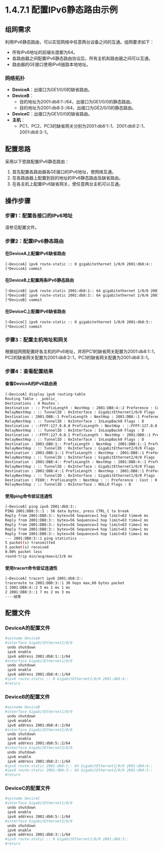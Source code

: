 # 1.4.7.1 配置IPv6静态路由示例

## 组网需求

利用IPv6静态路由，可以实现网络中任意两台设备之间的互通。组网要求如下：

- 所有IPv6地址的前缀长度都为64。
- 各路由器之间配置IPv6静态路由协议后，所有主机和路由器之间可以互通。
- 路由器的GE接口使用IPv6链路本地地址。

### 网络拓扑

- **DeviceA**：出接口为GE1/0/0的缺省路由。
- **DeviceB**：
  - 目的地址为2001:db8:1::/64，出接口为GE1/0/0的静态路由。
  - 目的地址为2001:db8:3::/64，出接口为GE2/0/0的静态路由。
- **DeviceC**：出接口为GE1/0/0的缺省路由。
- **主机**：
  - PC1、PC2、PC3的缺省网关分别为2001:db8:1::1、2001:db8:2::1、2001:db8:3::1。

## 配置思路

采用以下思路配置IPv6静态路由：

1. 首先配置各路由器各GE接口的IPv6地址，使网络互通。
2. 在各路由器上配置到目的地址的IPv6静态路由及缺省路由。
3. 在各主机上配置IPv6缺省网关，使任意两台主机可以互通。

## 操作步骤

### 步骤1：配置各接口的IPv6地址

请参见配置文件。

### 步骤2：配置IPv6静态路由

#### 在DeviceA上配置IPv6缺省路由

```bash
[~DeviceA] ipv6 route-static :: 0 gigabitethernet 1/0/0 2001:db8:4::
[*DeviceA] commit
```

#### 在DeviceB上配置两条IPv6静态路由

```bash
[~DeviceB] ipv6 route-static 2001:db8:1:: 64 gigabitethernet 1/0/0 2001:db8:4::
[*DeviceB] ipv6 route-static 2001:db8:3:: 64 gigabitethernet 2/0/0 2001:db8:5::
[*DeviceB] commit
```

#### 在DeviceC上配置IPv6缺省路由

```bash
[~DeviceC] ipv6 route-static :: 0 gigabitethernet 1/0/0 2001:db8:5::
[*DeviceC] commit
```

### 步骤3：配置主机地址和网关

根据组网图配置好各主机的IPv6地址，并将PC1的缺省网关配置为2001:db8:1::1，PC2的缺省网关配置为2001:db8:2::1，PC3的缺省网关配置为2001:db8:3::1。

### 步骤4：查看配置结果

#### 查看DeviceA的IPv6路由表

```bash
[~DeviceA] display ipv6 routing-table
Routing Table : _public_
Destinations : 9 Routes :
Destination : :: PrefixLength : NextHop : 2001:DB8:4::2 Preference : Cost : 0 Protocol : Static
RelayNextHop : :: TunnelID : 0xInterface : GigabitEthernet1/0/0 Flags : D
Destination : 2001:DB8::1 PrefixLength : NextHop : 2001:DB8::1 Preference : Cost : 0 Protocol : Direct
RelayNextHop : :: TunnelID : 0xInterface : InLoopBack0 Flags : D
Destination : ::FFFF:127.0.0.0 PrefixLength : NextHop : ::FFFF:127.0.0.1 Preference : Cost : 0 Protocol : Direct
RelayNextHop : :: TunnelID : 0xInterface : InLoopBack0 Flags : D
Destination : ::FFFF:127.0.0.1 PrefixLength : NextHop : 2001:DB8::1 Preference : Cost : 0 Protocol : Direct
RelayNextHop : :: TunnelID : 0xInterface : InLoopBack0 Flags : D
Destination : 2001:DB8:1:: PrefixLength : NextHop : 2001:DB8:1::1 Preference : Cost : 0 Protocol : Direct
RelayNextHop : :: TunnelID : 0xInterface : GigabitEthernet2/0/0 Flags : D
Destination : 2001:DB8:1::1 PrefixLength : NextHop : 2001:DB8::1 Preference : Cost : 0 Protocol : Direct
RelayNextHop : :: TunnelID : 0xInterface : GigabitEthernet2/0/0 Flags : D
Destination : 2001:DB8:4:: PrefixLength : NextHop : 2001:DB8:4::1 Preference : Cost : 0 Protocol : Direct
RelayNextHop : :: TunnelID : 0xInterface : GigabitEthernet1/0/0 Flags : D
Destination : 2001:DB8:4::1 PrefixLength : NextHop : 2001:DB8::1 Preference : Cost : 0 Protocol : Direct
RelayNextHop : :: TunnelID : 0xInterface : GigabitEthernet1/0/0 Flags : D
Destination : FE80:: PrefixLength : NextHop : :: Preference : Cost : 0 Protocol : Direct
RelayNextHop : :: TunnelID : 0xInterface : NULL0 Flags : D
```

#### 使用ping命令验证连通性

```bash
[~DeviceA] ping ipv6 2001:db8:3::
PING 2001:DB8:3::1 : 56 data bytes, press CTRL_C to break
Reply from 2001:DB8:3:: bytes=56 Sequence=1 hop limit=63 time=6 ms
Reply from 2001:DB8:3:: bytes=56 Sequence=2 hop limit=63 time=2 ms
Reply from 2001:DB8:3:: bytes=56 Sequence=3 hop limit=63 time=1 ms
Reply from 2001:DB8:3:: bytes=56 Sequence=4 hop limit=63 time=1 ms
Reply from 2001:DB8:3:: bytes=56 Sequence=5 hop limit=63 time=1 ms
--- 2001:DB8:3::1 ping statistics ---
5 packet(s) transmitted
5 packet(s) received
0.00% packet loss
round-trip min/avg/max=1/2/6 ms
```

#### 使用tracert命令验证连通性

```bash
[~DeviceA] tracert ipv6 2001:db8:3::
traceroute to 2001:DB8:3::1 30 hops max,60 bytes packet
1 2001:DB8:4::2 5 ms 1 ms 1 ms
2 2001:DB8:3::1 7 ms 2 ms 3 ms
----结束
```

## 配置文件

### DeviceA的配置文件

```bash
#sysname DeviceA
#interface GigabitEthernet2/0/0
 undo shutdown
 ipv6 enable
 ipv6 address 2001:db8:1::1/64
#interface GigabitEthernet1/0/0
 undo shutdown
 ipv6 enable
 ipv6 address 2001:db8:4::1/64
#ipv6 route-static :: 0 GigabitEthernet1/0/0 2001:db8:4::
#return
```

### DeviceB的配置文件

```bash
#sysname DeviceB
#interface GigabitEthernet1/0/0
 undo shutdown
 ipv6 enable
 ipv6 address 2001:db8:4::2/64
#interface GigabitEthernet2/0/0
 undo shutdown
 ipv6 enable
 ipv6 address 2001:db8:5::2/64
#interface GigabitEthernet3/0/0
 undo shutdown
 ipv6 enable
 ipv6 address 2001:db8:2::1/64
#ipv6 route-static 2001:db8:1:: 64 GigabitEthernet1/0/0 2001:db8:4::
#ipv6 route-static 2001:db8:3:: 64 GigabitEthernet2/0/0 2001:db8:5::
#return
```

### DeviceC的配置文件

```bash
#sysname DeviceC
#interface GigabitEthernet1/0/0
 undo shutdown
 ipv6 enable
 ipv6 address 2001:db8:5::1/64
#interface GigabitEthernet2/0/0
 undo shutdown
 ipv6 enable
 ipv6 address 2001:db8:3::1/64
#ipv6 route-static :: 0 GigabitEthernet1/0/0 2001:db8:5::
#return
```
